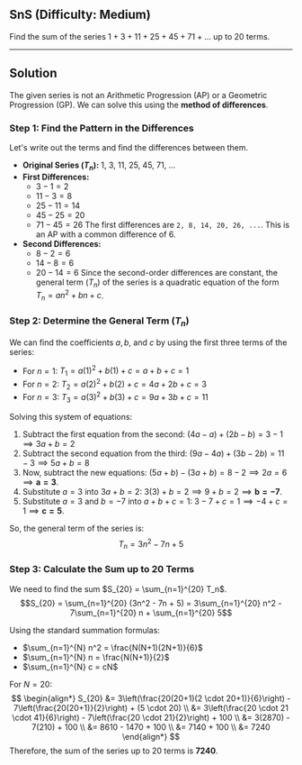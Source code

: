 ## SnS (Difficulty: Medium)

Find the sum of the series $1 + 3 + 11 + 25 + 45 + 71 + \dots$ up to 20 terms.

***

## Solution

The given series is not an Arithmetic Progression (AP) or a Geometric Progression (GP). We can solve this using the **method of differences**.

### Step 1: Find the Pattern in the Differences

Let's write out the terms and find the differences between them.
* **Original Series ($T_n$):** 1, 3, 11, 25, 45, 71, ...
* **First Differences:**
    * $3 - 1 = 2$
    * $11 - 3 = 8$
    * $25 - 11 = 14$
    * $45 - 25 = 20$
    * $71 - 45 = 26$
    The first differences are `2, 8, 14, 20, 26, ...`. This is an AP with a common difference of 6.
* **Second Differences:**
    * $8 - 2 = 6$
    * $14 - 8 = 6$
    * $20 - 14 = 6$
    Since the second-order differences are constant, the general term ($T_n$) of the series is a quadratic equation of the form $T_n = an^2 + bn + c$.

### Step 2: Determine the General Term ($T_n$)

We can find the coefficients $a, b,$ and $c$ by using the first three terms of the series:
* For $n=1$: $T_1 = a(1)^2 + b(1) + c = a + b + c = 1$
* For $n=2$: $T_2 = a(2)^2 + b(2) + c = 4a + 2b + c = 3$
* For $n=3$: $T_3 = a(3)^2 + b(3) + c = 9a + 3b + c = 11$

Solving this system of equations:
1.  Subtract the first equation from the second: $(4a-a) + (2b-b) = 3-1 \implies 3a+b=2$
2.  Subtract the second equation from the third: $(9a-4a) + (3b-2b) = 11-3 \implies 5a+b=8$
3.  Now, subtract the new equations: $(5a+b) - (3a+b) = 8-2 \implies 2a=6 \implies \mathbf{a=3}$.
4.  Substitute $a=3$ into $3a+b=2$: $3(3)+b=2 \implies 9+b=2 \implies \mathbf{b=-7}$.
5.  Substitute $a=3$ and $b=-7$ into $a+b+c=1$: $3-7+c=1 \implies -4+c=1 \implies \mathbf{c=5}$.

So, the general term of the series is:
$$T_n = 3n^2 - 7n + 5$$

### Step 3: Calculate the Sum up to 20 Terms

We need to find the sum $S_{20} = \sum_{n=1}^{20} T_n$.
$$S_{20} = \sum_{n=1}^{20} (3n^2 - 7n + 5) = 3\sum_{n=1}^{20} n^2 - 7\sum_{n=1}^{20} n + \sum_{n=1}^{20} 5$$

Using the standard summation formulas:
* $\sum_{n=1}^{N} n^2 = \frac{N(N+1)(2N+1)}{6}$
* $\sum_{n=1}^{N} n = \frac{N(N+1)}{2}$
* $\sum_{n=1}^{N} c = cN$

For $N=20$:
$$
\begin{align*}
S_{20} &= 3\left(\frac{20(20+1)(2 \cdot 20+1)}{6}\right) - 7\left(\frac{20(20+1)}{2}\right) + (5 \cdot 20) \\
&= 3\left(\frac{20 \cdot 21 \cdot 41}{6}\right) - 7\left(\frac{20 \cdot 21}{2}\right) + 100 \\
&= 3(2870) - 7(210) + 100 \\
&= 8610 - 1470 + 100 \\
&= 7140 + 100 \\
&= 7240
\end{align*}
$$
Therefore, the sum of the series up to 20 terms is **7240**.